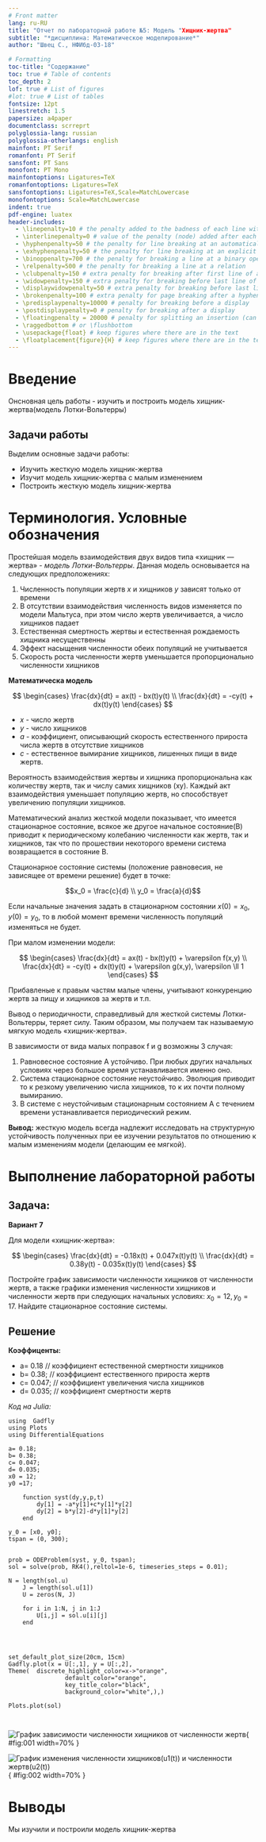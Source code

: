 ```yaml
---
# Front matter
lang: ru-RU
title: "Отчет по лабораторной работе №5: Модель "Хищник-жертва"
subtitle: "*дисциплина: Математическое моделирование*"
author: "Швец С., НФИбд-03-18"

# Formatting
toc-title: "Содержание"
toc: true # Table of contents
toc_depth: 2
lof: true # List of figures
#lot: true # List of tables
fontsize: 12pt
linestretch: 1.5
papersize: a4paper
documentclass: scrreprt
polyglossia-lang: russian
polyglossia-otherlangs: english
mainfont: PT Serif
romanfont: PT Serif
sansfont: PT Sans
monofont: PT Mono
mainfontoptions: Ligatures=TeX
romanfontoptions: Ligatures=TeX
sansfontoptions: Ligatures=TeX,Scale=MatchLowercase
monofontoptions: Scale=MatchLowercase
indent: true
pdf-engine: luatex
header-includes:
  - \linepenalty=10 # the penalty added to the badness of each line within a paragraph (no associated penalty node) Increasing the value makes tex try to have fewer lines in the paragraph.
  - \interlinepenalty=0 # value of the penalty (node) added after each line of a paragraph.
  - \hyphenpenalty=50 # the penalty for line breaking at an automatically inserted hyphen
  - \exhyphenpenalty=50 # the penalty for line breaking at an explicit hyphen
  - \binoppenalty=700 # the penalty for breaking a line at a binary operator
  - \relpenalty=500 # the penalty for breaking a line at a relation
  - \clubpenalty=150 # extra penalty for breaking after first line of a paragraph
  - \widowpenalty=150 # extra penalty for breaking before last line of a paragraph
  - \displaywidowpenalty=50 # extra penalty for breaking before last line before a display math
  - \brokenpenalty=100 # extra penalty for page breaking after a hyphenated line
  - \predisplaypenalty=10000 # penalty for breaking before a display
  - \postdisplaypenalty=0 # penalty for breaking after a display
  - \floatingpenalty = 20000 # penalty for splitting an insertion (can only be split footnote in standard LaTeX)
  - \raggedbottom # or \flushbottom
  - \usepackage{float} # keep figures where there are in the text
  - \floatplacement{figure}{H} # keep figures where there are in the text
---
```


# Введение

  Онсновная цель работы - изучить и построить модель хищник-жертва(модель Лотки-Вольтерры)

## Задачи работы

Выделим основные задачи работы:

- Изучить жесткую модель хищник-жертва
- Изучит модель хищник-жертва с малым изменением
- Построить жесткую модель хищник-жертва

# Терминология. Условные обозначения

Простейшая модель взаимодействия двух видов типа «хищник — жертва» - *модель Лотки-Вольтерры*. Данная модель основывается на следующих предположениях:

1. Численность популяции жертв $x$ и хищников $y$ зависят только от времени
2. В отсутствии взаимодействия численность видов изменяется по модели Мальтуса, при этом число жертв увеличивается, а число хищников падает
3. Естественная смертность жертвы и естественная рождаемость хищника несущественны
4. Эффект насыщения численности обеих популяций не учитывается
5. Скорость роста численности жертв уменьшается пропорционально численности хищников


**Математическа модель**


$$
\begin{cases}
\frac{dx}{dt} =  ax(t) - bx(t)y(t)
\\
\frac{dx}{dt} =  -cy(t) + dx(t)y(t)
\end{cases}
$$

- $x$ - число жертв
- $y$ - число хищников
- $a$ -  коэффициент, описывающий скорость естественного прироста числа жертв в отсутствие хищников
- $c$ - естественное вымирание хищников, лишенных пищи в виде жертв.

Вероятность взаимодействия жертвы и хищника пропорциональна как количеству жертв, так и числу самих хищников (xy). Каждый акт взаимодействия уменьшает популяцию жертв, но способствует увеличению популяции хищников.

Математический анализ жесткой модели показывает, что имеется стационарное состояние, всякое же другое начальное состояние(B) приводит к периодическому колебанию численности как жертв, так и хищников, так что по прошествии некоторого времени система возвращается в состояние B.



Стационарное состояние системы (положение равновесия, не зависящее от времени решение) будет в точке:

$$x_0 = \frac{c}{d}
\\
y_0 = \frac{a}{d}$$

Если начальные значения задать в стационарном состоянии $x(0) = x_0, y(0)=y_0$, то в любой момент времени численность популяций изменяться не будет.


При малом изменении модели:


$$
\begin{cases}
\frac{dx}{dt} =  ax(t) - bx(t)y(t) + \varepsilon f(x,y)
\\
\frac{dx}{dt} = -cy(t) + dx(t)y(t) + \varepsilon g(x,y), \varepsilon \ll 1
\end{cases}
$$

Прибавленые к правым частям малые члены, учитывают конкуренцию жертв за пищу и хищников за жертв и т.п.

Вывод о периодичности, справедливый для жесткой системы Лотки-Вольтерры, теряет силу. Таким образом, мы получаем так называемую мягкую модель «хищник-жертва».

В зависимости от вида малых поправок f и g возможны 3 случая:

1. Равновесное состояние A устойчиво. При любых других начальных условиях через большое время устанавливается именно оно.
2. Система стационарное состояние неустойчиво. Эволюция приводит то к резкому увеличению числа хищников, то к их почти полному вымиранию.
3. В системе с неустойчивым стационарным состоянием A с течением времени устанавливается периодический режим.


**Вывод:** жесткую модель всегда надлежит исследовать на структурную устойчивость полученных при ее изучении результатов по отношению к малым изменениям модели (делающим ее мягкой).



# Выполнение лабораторной работы

## Задача:

**Вариант 7**

Для модели «хищник-жертва»:

$$
\begin{cases}
\frac{dx}{dt} =  -0.18x(t) + 0.047x(t)y(t)
\\
\frac{dx}{dt} = 0.38y(t) - 0.035x(t)y(t)
\end{cases}
$$


Постройте график зависимости численности хищников от численности жертв, а также графики изменения численности хищников и численности жертв при следующих начальных условиях: $x_0 = 12, y_0 = 17$. Найдите стационарное состояние системы.



## Решение

**Коэффиценты:**


- a= 0.18 // коэффициент естественной смертности хищников
- b= 0.38; // коэффициент естественного прироста жертв
- c= 0.047; // коэффициент увеличения числа хищников
- d= 0.035; // коэффициент смертности жертв

*Код на Julia:*
```
using  Gadfly
using Plots
using DifferentialEquations

a= 0.18;
b= 0.38;
c= 0.047;
d= 0.035;
x0 = 12;
y0 =17;

    function syst(dy,y,p,t)
        dy[1] = -a*y[1]+c*y[1]*y[2]
        dy[2] = b*y[2]-d*y[1]*y[2]
    end

y_0 = [x0, y0];
tspan = (0, 300);


prob = ODEProblem(syst, y_0, tspan);
sol = solve(prob, RK4(),reltol=1e-6, timeseries_steps = 0.01);

N = length(sol.u)
    J = length(sol.u[1])
    U = zeros(N, J)

    for i in 1:N, j in 1:J
        U[i,j] = sol.u[i][j]
    end




set_default_plot_size(20cm, 15cm)
Gadfly.plot(x = U[:,1], y = U[:,2],
Theme(  discrete_highlight_color=x->"orange",
                default_color="orange",
                key_title_color="black",
                background_color="white",),)

Plots.plot(sol)



```

![График зависимости численности хищников от численности жертв](01.png){ #fig:001 width=70% }

![График изменения численности хищников(u1(t)) и численности жертв(u2(t))](02.png){ #fig:002 width=70% }



# Выводы

Мы изучили и построили модель хищник-жертва

